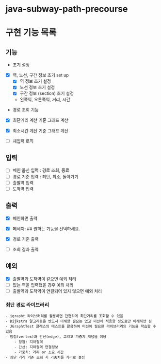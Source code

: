 # java-subway-path-precourse
# 구현 기능 목록
## 기능
- 초기 설정 
- [x] 역, 노선, 구간 정보 초기 set up
    - [x] 역 정보 초기 설정
    - [x] 노선 정보 초기 설정
    - [x] 구간 정보 (section) 초기 설정
    -  왼쪽역, 오른쪽역, 거리, 시간
  
- 경로 조회 기능
- [x] 최단거리 계산 기준 그래프 계산
- [x] 최소시간 계산 기준 그래프 계산

- [ ] 재입력 로직 


## 입력
- [ ] 메인 옵션 입력 : 경로 조회, 종료
- [ ] 경로 기준 입력 : 최단, 최소, 돌아가기
- [ ] 출발역 입력
- [ ] 도착역 입력

## 출력
- [x] 메인화면 출력
- [x] 메세지: ## 원하는 기능을 선택하세요.
- [x] 경로 기준 출력
- [ ] 조회 결과 출력


## 예외
- [x] 출발역과 도착역이 같으면 예외 처리
- [ ] 없는 역을 입력했을 경우 예외 처리
- [ ] 출발역과 도착역이 연결되어 있지 않으면 예외 처리

### 최단 경로 라이브러리
    - jgrapht 라이브러리를 활용하면 간편하게 최단거리를 조회할 수 있음
    - Dijkstra 알고리즘을 반드시 이해할 필요는 없고 미션에 적용할 정도로만 이해하면 됨
    - JGraphtTest 클래스의 테스트를 활용하여 미션에 필요한 라이브러리의 기능을 학습할 수 있음
    - 정점(vertex)과 간선(edge), 그리고 가중치 개념을 이용
        - 정점: 지하철역
        - 간선: 지하철역 연결정보
        - 가중치: 거리 or 소요 시간
    - 최단 거리 기준 조회 시 가중치를 거리로 설정